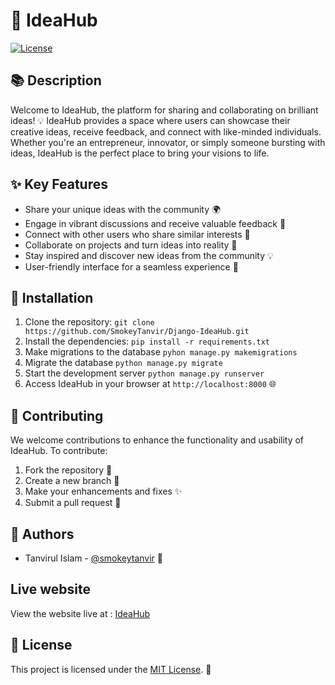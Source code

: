 # 🌟 IdeaHub

[![License](https://img.shields.io/badge/license-MIT-blue.svg)](https://opensource.org/licenses/MIT)

## 📚 Description

Welcome to IdeaHub, the platform for sharing and collaborating on brilliant ideas! 💡 IdeaHub provides a space where users can showcase their creative ideas, receive feedback, and connect with like-minded individuals. Whether you're an entrepreneur, innovator, or simply someone bursting with ideas, IdeaHub is the perfect place to bring your visions to life.

## ✨ Key Features

- Share your unique ideas with the community 🌍
- Engage in vibrant discussions and receive valuable feedback 💬
- Connect with other users who share similar interests 🤝
- Collaborate on projects and turn ideas into reality 🚀
- Stay inspired and discover new ideas from the community 💡
- User-friendly interface for a seamless experience 🎨

## 🚀 Installation

1. Clone the repository:
```git clone https://github.com/SmokeyTanvir/Django-IdeaHub.git```
2. Install the dependencies:
```pip install -r requirements.txt```
3. Make migrations to the database
```pyhon manage.py makemigrations```
4. Migrate the database
```python manage.py migrate```
5. Start the development server
```python manage.py runserver```
5. Access IdeaHub in your browser at `http://localhost:8000` 🌐

## 🤝 Contributing

We welcome contributions to enhance the functionality and usability of IdeaHub. To contribute:

1. Fork the repository 🍴
2. Create a new branch 🌿
3. Make your enhancements and fixes ✨
4. Submit a pull request 🚀

## 👥 Authors

- Tanvirul Islam - [@smokeytanvir](https://github.com/SmokeyTanvir) 👤

## Live website

View the website live at : [IdeaHub](https://SmokeyTanvir.pythonanywhere.com/)


## 📝 License

This project is licensed under the [MIT License](LICENSE). 📄
